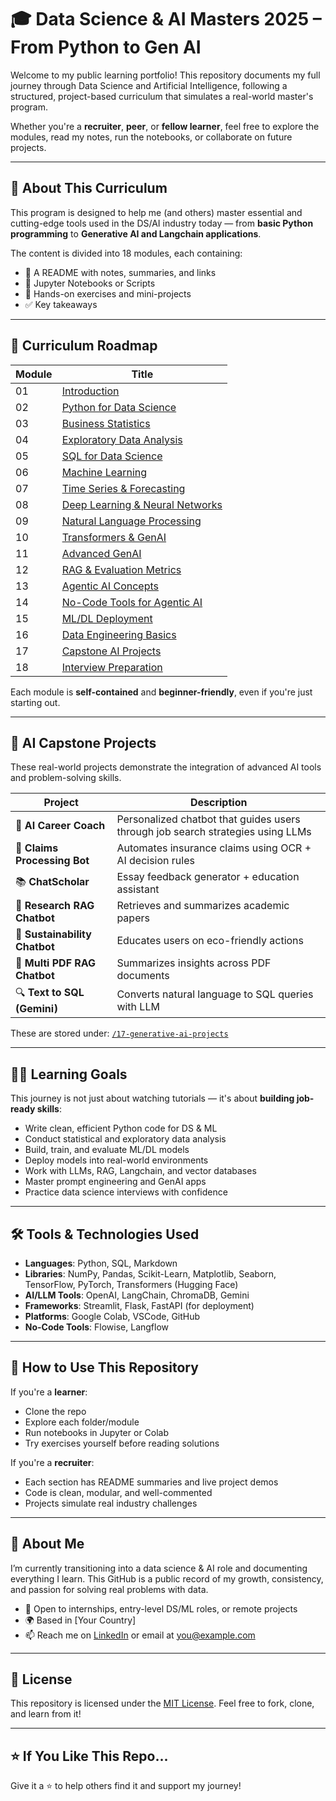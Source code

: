 # 🎓 Data Science & AI Masters 2025 – From Python to Gen AI

Welcome to my public learning portfolio! This repository documents my full journey through Data Science and Artificial Intelligence, following a structured, project-based curriculum that simulates a real-world master's program.

Whether you're a **recruiter**, **peer**, or **fellow learner**, feel free to explore the modules, read my notes, run the notebooks, or collaborate on future projects.

---

## 📘 About This Curriculum

This program is designed to help me (and others) master essential and cutting-edge tools used in the DS/AI industry today — from **basic Python programming** to **Generative AI and Langchain applications**.

The content is divided into 18 modules, each containing:
- 📖 A README with notes, summaries, and links
- 📂 Jupyter Notebooks or Scripts
- 🧠 Hands-on exercises and mini-projects
- ✅ Key takeaways

---

## 🧭 Curriculum Roadmap

| Module | Title |
|--------|-------|
| 01 | [Introduction](./01-introduction) |
| 02 | [Python for Data Science](./02-python-for-data-science) |
| 03 | [Business Statistics](./03-business-statistics) |
| 04 | [Exploratory Data Analysis](./04-exploratory-data-analysis) |
| 05 | [SQL for Data Science](./05-sql-for-data-science) |
| 06 | [Machine Learning](./06-machine-learning) |
| 07 | [Time Series & Forecasting](./07-time-series-analysis-forecasting) |
| 08 | [Deep Learning & Neural Networks](./08-deep-learning) |
| 09 | [Natural Language Processing](./09-natural-language-processing) |
| 10 | [Transformers & GenAI](./10-transformers-generative-ai) |
| 11 | [Advanced GenAI](./11-generative-ai-advanced) |
| 12 | [RAG & Evaluation Metrics](./12-rag-assessments) |
| 13 | [Agentic AI Concepts](./13-agentic-ai) |
| 14 | [No-Code Tools for Agentic AI](./14-no-code-agentic-ai) |
| 15 | [ML/DL Deployment](./15-deployment) |
| 16 | [Data Engineering Basics](./16-data-engineering) |
| 17 | [Capstone AI Projects](./17-generative-ai-projects) |
| 18 | [Interview Preparation](./18-interview-prep) |

Each module is **self-contained** and **beginner-friendly**, even if you're just starting out.

---

## 💼 AI Capstone Projects

These real-world projects demonstrate the integration of advanced AI tools and problem-solving skills.

| Project | Description |
|--------|-------------|
| 🤖 **AI Career Coach** | Personalized chatbot that guides users through job search strategies using LLMs |
| 📄 **Claims Processing Bot** | Automates insurance claims using OCR + AI decision rules |
| 📚 **ChatScholar** | Essay feedback generator + education assistant |
| 🧪 **Research RAG Chatbot** | Retrieves and summarizes academic papers |
| 🌱 **Sustainability Chatbot** | Educates users on eco-friendly actions |
| 📘 **Multi PDF RAG Chatbot** | Summarizes insights across PDF documents |
| 🔍 **Text to SQL (Gemini)** | Converts natural language to SQL queries with LLM |

These are stored under: [`/17-generative-ai-projects`](./17-generative-ai-projects)

---

## 🧑‍🏫 Learning Goals

This journey is not just about watching tutorials — it's about **building job-ready skills**:

- Write clean, efficient Python code for DS & ML
- Conduct statistical and exploratory data analysis
- Build, train, and evaluate ML/DL models
- Deploy models into real-world environments
- Work with LLMs, RAG, Langchain, and vector databases
- Master prompt engineering and GenAI apps
- Practice data science interviews with confidence

---

## 🛠️ Tools & Technologies Used

- **Languages**: Python, SQL, Markdown
- **Libraries**: NumPy, Pandas, Scikit-Learn, Matplotlib, Seaborn, TensorFlow, PyTorch, Transformers (Hugging Face)
- **AI/LLM Tools**: OpenAI, LangChain, ChromaDB, Gemini
- **Frameworks**: Streamlit, Flask, FastAPI (for deployment)
- **Platforms**: Google Colab, VSCode, GitHub
- **No-Code Tools**: Flowise, Langflow

---

## 💬 How to Use This Repository

If you're a **learner**:
- Clone the repo
- Explore each folder/module
- Run notebooks in Jupyter or Colab
- Try exercises yourself before reading solutions

If you're a **recruiter**:
- Each section has README summaries and live project demos
- Code is clean, modular, and well-commented
- Projects simulate real industry challenges

---

## 🙋 About Me

I’m currently transitioning into a data science & AI role and documenting everything I learn. This GitHub is a public record of my growth, consistency, and passion for solving real problems with data.

- 💼 Open to internships, entry-level DS/ML roles, or remote projects
- 🌍 Based in [Your Country]
- 📫 Reach me on [LinkedIn](https://linkedin.com/in/YOUR-LINK) or email at you@example.com

---

## 📄 License

This repository is licensed under the [MIT License](LICENSE). Feel free to fork, clone, and learn from it!

---

## ⭐ If You Like This Repo...

Give it a ⭐ to help others find it and support my journey!

